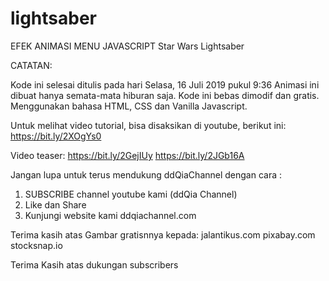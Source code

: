 # lightsaber
EFEK ANIMASI MENU JAVASCRIPT  Star Wars Lightsaber

CATATAN:

Kode ini selesai ditulis pada hari Selasa, 16 Juli 2019 pukul 9:36
Animasi ini dibuat hanya semata-mata hiburan saja.
Kode ini bebas dimodif dan gratis. 
Menggunakan bahasa HTML, CSS dan Vanilla Javascript.

Untuk melihat video tutorial, bisa disaksikan di youtube, berikut ini:
https://bit.ly/2XOgYs0

Video teaser:
https://bit.ly/2GejIUy
https://bit.ly/2JGb16A

Jangan lupa untuk terus mendukung ddQiaChannel dengan cara :
1. SUBSCRIBE channel youtube kami (ddQia Channel)
2. Like dan Share
3. Kunjungi website kami ddqiachannel.com

Terima kasih atas Gambar gratisnnya kepada:
jalantikus.com
pixabay.com
stocksnap.io

Terima Kasih atas dukungan subscribers
